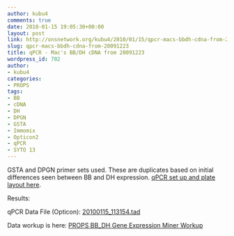 ```yaml
---
author: kubu4
comments: true
date: 2010-01-15 19:05:30+00:00
layout: post
link: http://onsnetwork.org/kubu4/2010/01/15/qpcr-macs-bbdh-cdna-from-20091223/
slug: qpcr-macs-bbdh-cdna-from-20091223
title: qPCR - Mac's BB/DH cDNA from 20091223
wordpress_id: 702
author:
- kubu4
categories:
- PROPS
tags:
- BB
- cDNA
- DH
- DPGN
- GSTA
- Immomix
- Opticon2
- qPCR
- SYTO 13
---
```


GSTA and DPGN primer sets used. These are duplicates based on initial differences seen between BB and DH expression. [qPCR set up and plate layout here](http://eagle.fish.washington.edu/Arabidopsis/Notebook%20Workup%20Files/20100115-01.jpg).

Results:

qPCR Data File (Opticon): [20100115_113154.tad](http://eagle.fish.washington.edu/Arabidopsis/qPCR/Opticon/20100115_113154.tad)



Data workup is here: [PROPS BB_DH Gene Expression Miner Workup](https://docs.google.com/spreadsheet/ccc?key=0AmS_90rPaQMzdHNfWS1oUHUxNFNwci1zcmhhWjhzZnc&usp=sharing)
